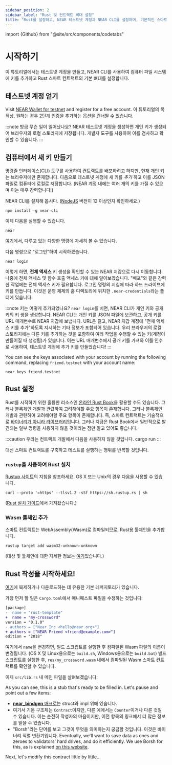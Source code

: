 ```yaml
---
sidebar_position: 2
sidebar_label: "Rust 및 컨트랙트 뼈대 설정"
title: "Rust를 설정하고, NEAR 테스트넷 계정과 NEAR CLI를 설정하며, 기본적인 스마트 컨트랙트 뼈대를 준비하세요"
---
```


import {Github} from "@site/src/components/codetabs"

# 시작하기

이 튜토리얼에서는 테스트넷 계정을 만들고, NEAR CLI를 사용하여 컴퓨터 파일 시스템에 키를 추가하고 Rust 스마트 컨트랙트의 기본 뼈대를 설정합니다.

## 테스트넷 계정 얻기

Visit [NEAR Wallet for testnet](https://testnet.mynearwallet.com/) and register for a free account. 이 튜토리얼의 목적상, 원하는 경우 2단계 인증을 추가하는 옵션을 건너뛸 수 있습니다.

:::note 방금 무슨 일이 일어났나요?
NEAR 테스트넷 계정을 생성하면 개인 키가 생성되어 브라우저의 로컬 스토리지에 저장됩니다. 개발자 도구를 사용하여 이를 검사하고 확인할 수 있습니다. 
:::

## 컴퓨터에서 새 키 만들기

명령줄 인터페이스(CLI) 도구를 사용하여 컨트랙트를 배포하려고 하지만, 현재 개인 키는 브라우저에만 존재합니다. 다음으로 테스트넷 계정에 새 키를 _추가_ 하고 이를 JSON 파일로 컴퓨터에 로컬로 저장합니다. (NEAR 계정 내에는 여러 개의 키를 가질 수 있으며 이는 매우 강력합니다!)

NEAR CLI를 설치해 봅시다. ([NodeJS](https://nodejs.org/) 버전이 12 이상인지 확인하세요.)

    npm install -g near-cli

이제 다음을 실행할 수 있습니다.

    near

[여기](https://docs.near.org/tools/near-cli)에서, 다루고 있는 다양한 명령에 자세히 볼 수 있습니다.

다음 명령으로 "로그인"하여 시작하겠습니다.

    near login

이렇게 하면, **전체 액세스** 키 생성을 확인할 수 있는 NEAR 지갑으로 다시 이동합니다. 나중에 전체 액세스 및 함수 호출 액세스 키에 대해 알아보겠습니다. "배포"와 같은 강력한 작업에는 전체 액세스 키가 필요합니다. 로그인 명령의 지침에 따라 하드 드라이브에 키를 만듭니다. 이것은 운영 체제의 홈 디렉토리에 위치한 `.near-credentials`라는 폴더에 있습니다.

:::note 키는 어떻게 추가되었나요? `near login`를 치면, NEAR CLI가 개인 키와 공개 키의 키 쌍을 생성합니다. NEAR CLI는 개인 키를 JSON 파일에 보관하고, 공개 키를 URL 매개변수로 NEAR 지갑에 보냅니다. URL은 길고, NEAR 지갑 계정에 "전체 액세스 키를 추가"하도록 지시하는 기타 정보가 포함되어 있습니다. 우리 브라우저의 로컬 스토리지에는 다른 키를 추가하는 것을 포함하여 여러 작업을 수행할 수 있는 키(계정이 만들어질 때 생성됨)가 있습니다. 이는 URL 매개변수에서 공개 키를 가져와 이를 인수로 사용하여, 테스트넷 계정에 추가 키를 만들었습니다! :::

You can see the keys associated with your account by running the following command, replacing `friend.testnet` with your account name:

    near keys friend.testnet

## Rust 설정

Rust를 시작하기 위한 훌륭한 리소스인 [온라인 Rust Book](https://doc.rust-lang.org/stable/book)을 활용할 수도 있습니다. 그러나 블록체인 개발과 관련하여 고려해야할 주요 항목이 존재합니다. 그러나 블록체인 개발과 관련하여 고려해야할 주요 항목이 존재합니다. 즉, 스마트 컨트랙트는 기술적으로 [바이너리가 아니라 라이브러리](https://learning-rust.github.io/docs/cargo-crates-and-basic-project-structure/#crate)입니다. 그러나 지금은 Rust Book에서 일반적으로 발견되는 일부 명령을 사용하지 않을 것이라는 점만 알고 있어도 좋습니다.

:::caution 우리는 컨트랙트 개발에서 다음을 사용하지 않을 것입니다.
    cargo run
:::

대신 스마트 컨트랙트를 구축하고 테스트를 실행하는 행위를 반복할 것입니다.

### `rustup`을 사용하여 Rust 설치

[Rustup 사이트](https://rustup.rs/#)의 지침을 참조하세요. OS X 또는 Unix의 경우 다음을 사용할 수 있습니다.

    curl --proto '=https' --tlsv1.2 -sSf https://sh.rustup.rs | sh

([Rust 설치 가이드](https://www.rust-lang.org/tools/install)에서 가져왔습니다.)

### Wasm 툴체인 추가

스마트 컨트랙트는 WebAssembly(Wasm)로 컴파일되므로, Rust용 툴체인을 추가합니다.

    rustup target add wasm32-unknown-unknown

(대상 및 툴체인에 대한 자세한 정보는 [여기](https://doc.rust-lang.org/edition-guide/rust-2018/platform-and-target-support/webassembly-support.html)있습니다.)

## Rust 작성을 시작하세요!

[여기](https://github.com/near/boilerplate-template-rs)에 복제하거나 다운로드하는 데 유용한 기본 레퍼지토리가 있습니다.

가장 먼저 할 일은 `Cargo.toml`에서 매니페스트 파일을 수정하는 것입니다:

```diff
[package]
-  name = "rust-template"
+  name = "my-crossword"
version = "0.1.0"
- authors = ["Near Inc <hello@near.org>"]
+ authors = ["NEAR Friend <friend@example.com>"]
edition = "2018"
```

여기에서 `name`을 변경하면, 빌드 스크립트를 실행한 후 컴파일된 Wasm 파일의 이름이 변경됩니다. (OS X 및 Linux용으로는 `build.sh`, Windows용으로는 `build.bat`) 빌드 스크립트를 실행한 후, `res/my_crossword.wasm` 내에서 컴파일된 Wasm 스마트 컨트랙트를 확인할 수 있습니다.

이제 `src/lib.rs` 내 메인 파일을 살펴보겠습니다:

<Github language="rust" start="8" end="44" url="https://github.com/near/boilerplate-template-rs/blob/f1edeead98a9ec12c3f6db311f62025305f57874/contract/src/lib.rs" />

As you can see, this is a stub that's ready to be filled in. Let's pause and point out a few items:

- [**near_bindgen** 매크로](/sdk/rust/contract-structure/near-bindgen)는 struct와 impl 위에 있습니다.
- 여기서 기본 구조체는 `Contract`이지만, 다른 예에서는 `Counter`이거나 다른 것일 수 있습니다. 이는 순전히 작성자의 마음이지만, 이전 항목의 링크에서 더 많은 정보를 얻을 수 있습니다.
- "Borsh"라는 단어를 보고 그것이 무엇을 의미하는지 궁금할 것입니다. 이것은 바이너리 직렬 변환기입니다. Eventually, we'll want to save data as ones and zeroes to validators' hard drives, and do it efficiently. We use Borsh for this, as is explained [on this website](https://borsh.io).

Next, let's modify this contract little by little…
